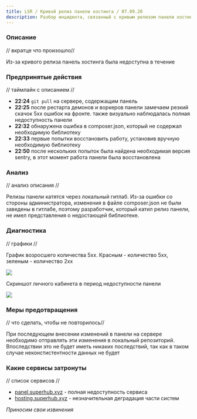 ```yaml
---
title: LSR / Кривой релиз панели хостинга / 07.09.20
description: Разбор инцидента, связанный с кривым релизом панели хостинга 07.09.20.
---
```


### Описание
// вкратце что произошло//

Из-за кривого релиза панель хостинга была недоступна в течение 

### Предпринятые действия
// таймлайн с описанием //

- **22:24** `git pull` на сервере, содержащим панель
- **22:25** после рестарта демонов и воркеров панели замечаем резкий скачок 5хх ошибок на фронте. также визуально наблюдалась полная недоступность панели
- **22:32** обнаружена ошибка в composer.json, который не содержал необходимую библиотеку
- **22:33** первые попытки восстановить работу, установив вручную необходимую библиотеку
- **22:50** после нескольких попыток была найдена необходимая версия sentry, в этот момент работа панели была восстановлена

### Анализ
// анализ описания //

Релизы панели катятся через локальный гитлаб. Из-за ошибки со стороны администратора, изменения в файле composer.json не были заведены в гитлабе, поэтому разработчик, который катил релиз панели, не имел представления о недостающей библиотеке. 

### Диагностика
// графики //

График возросшего количества 5хх. Красным - количество 5хх, зеленым - количество 2хх

![](https://img.share.superhub.xyz/ljwmto.png)

Скриншот личного кабинета в период недоступности панели 

![](https://img.share.superhub.xyz/rhy5cp.png)

### Меры предотвращения
// что сделать, чтобы не повторилось// 

При последующем внесении изменений в панели на сервере необходимо отправлять эти изменения в локальный репозиторий. Впоследствии это не будет иметь никаких последствий, так как в таком случае неконстистентности данных не будет

### Какие сервисы затронуты
// список сервисов //

- [panel.superhub.xyz](https://panel.superhub.xyz) - полная недоступность сервиса
- [hosting.superhub.xyz](https://hosting.superhub.xyz) - незначительная деградация части систем

*Приносим свои извинения*
